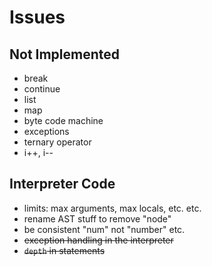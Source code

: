 # Issues

## Not Implemented

* break
* continue
* list
* map
* byte code machine
* exceptions
* ternary operator
* i++, i--

## Interpreter Code

* limits: max arguments, max locals, etc. etc.
* rename AST stuff to remove "node"
* be consistent "num" not "number" etc.
* ~~exception handling in the interpreter~~
* ~~`depth` in statements~~
